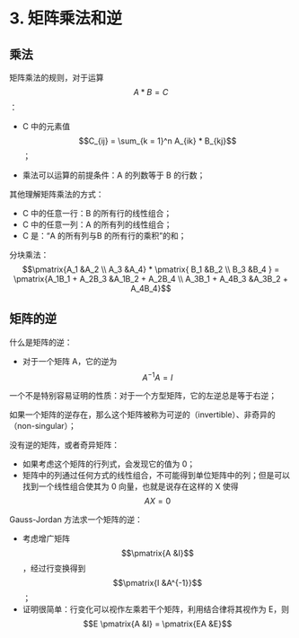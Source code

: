 # 3. 矩阵乘法和逆

## 乘法

矩阵乘法的规则，对于运算 $$A * B = C$$：

- C 中的元素值 $$C_{ij} = \sum_{k = 1}^n A_{ik} * B_{kj}$$；

- 乘法可以运算的前提条件：A 的列数等于 B 的行数；

其他理解矩阵乘法的方式：

- C 中的任意一行：B 的所有行的线性组合；
- C 中的任意一列：A 的所有列的线性组合；
- C 是：“A 的所有列与B 的所有行的乘积”的和；

分块乘法：$$\pmatrix{A_1 &A_2 \\ A_3 &A_4} * \pmatrix{ B_1 &B_2 \\ B_3 &B_4 } = \pmatrix{A_1B_1 + A_2B_3 &A_1B_2 + A_2B_4 \\ A_3B_1 + A_4B_3 &A_3B_2 + A_4B_4}$$

## 矩阵的逆

什么是矩阵的逆：

- 对于一个矩阵 A，它的逆为 $$A^{-1} A = I$$

一个不是特别容易证明的性质：对于一个方型矩阵，它的左逆总是等于右逆；

如果一个矩阵的逆存在，那么这个矩阵被称为可逆的（invertible）、非奇异的（non-singular）；

没有逆的矩阵，或者奇异矩阵：

- 如果考虑这个矩阵的行列式，会发现它的值为 0；
- 矩阵中的列通过任何方式的线性组合，不可能得到单位矩阵中的列；但是可以找到一个线性组合使其为 0 向量，也就是说存在这样的 X 使得 $$A X = 0$$

Gauss-Jordan 方法求一个矩阵的逆：

- 考虑增广矩阵 $$\pmatrix{A &I}$$，经过行变换得到 $$\pmatrix{I &A^{-1}}$$；
- 证明很简单：行变化可以视作左乘若干个矩阵，利用结合律将其视作为 E，则 $$E \pmatrix{A &I} = \pmatrix{EA &E}$$

